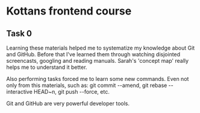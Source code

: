 # Kottans frontend course

 ## **Task 0**

Learning these materials helped me to systematize my knowledge about Git and GitHub.
Before that I've learned them through watching disjointed screencasts, googling and reading manuals.
Sarah's 'concept map' really helps me to understand it better.

Also performing tasks forced me to learn some new commands. Even not only from this materials,
such as: git commit --amend, git rebase --interactive HEAD~n, git push --force, etc.

Git and GitHub are very powerful developer tools.
